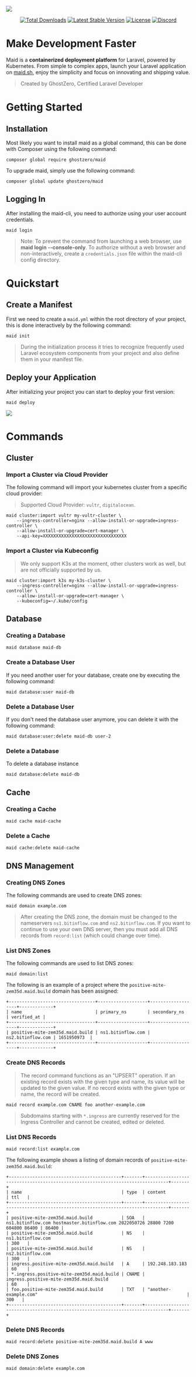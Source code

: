 ![](https://cdn.maid.sh/ghostzero/maid-banner-v3.png)

<p align="center">
  <a href="https://packagist.org/packages/ghostzero/maid"><img src="https://img.shields.io/packagist/dt/ghostzero/maid" alt="Total Downloads"></a>
  <a href="https://packagist.org/packages/ghostzero/maid"><img src="https://img.shields.io/packagist/v/ghostzero/maid" alt="Latest Stable Version"></a>
  <a href="https://packagist.org/packages/ghostzero/maid"><img src="https://img.shields.io/packagist/l/ghostzero/maid" alt="License"></a>
  <a href="https://ghostzero.dev/discord"><img src="https://discordapp.com/api/guilds/590942233126240261/embed.png?style=shield" alt="Discord"></a>
</p>

# Make Development Faster

Maid is a **containerized deployment platform** for Laravel, powered by Kubernetes. From simple to complex apps, launch your Laravel application on [maid.sh](https://maid.sh), enjoy the simplicity and focus on innovating and shipping value.

> Created by GhostZero, Certified Laravel Developer

# Getting Started

## Installation

Most likely you want to install maid as a global command, this can be done with Composer using the following command:

```shell
composer global require ghostzero/maid
```

To upgrade maid, simply use the following command:

```shell
composer global update ghostzero/maid
```

## Logging In

After installing the maid-cli, you need to authorize using your user account credentials.

```shell
maid login
```

> Note: To prevent the command from launching a web browser, use **maid login --console-only**. To authorize without a web browser and non-interactively, create a `credentials.json` file within the maid-cli config directory.

# Quickstart

## Create a Manifest

First we need to create a `maid.yml` within the root directory of your project, this is done interactively by the following command:

```shell
maid init
```

> During the initialization process it tries to recognize frequently used Laravel ecosystem components from your project and also define them in your manifest file.

## Deploy your Application

After initializing your project you can start to deploy your first version:

```shell
maid deploy
```

![](https://cdn.maid.sh/ghostzero/maid-cli-usage-v1.gif)

# Commands

## Cluster

### Import a Cluster via Cloud Provider

The following command will import your kubernetes cluster from a specific cloud provider:

> Supported Cloud Provider: `vultr`, `digitalocean`.

```shell
maid cluster:import vultr my-vultr-cluster \
    --ingress-controller=nginx --allow-install-or-upgrade=ingress-controller \
    --allow-install-or-upgrade=cert-manager \
    --api-key=XXXXXXXXXXXXXXXXXXXXXXXXXXXXXXXX
```

### Import a Cluster via Kubeconfig

> We only support K3s at the moment, other clusters work as well, but are not officially supported by us.

```shell
maid cluster:import k3s my-k3s-cluster \
    --ingress-controller=nginx --allow-install-or-upgrade=ingress-controller \
    --allow-install-or-upgrade=cert-manager \
    --kubeconfig=~/.kube/config
```

## Database

### Creating a Database

```shell
maid database maid-db
```

### Create a Database User

If you need another user for your database, create one by executing the following command:

```shell
maid database:user maid-db 
```

### Delete a Database User

If you don't need the database user anymore, you can delete it with the following command:

```shell
maid database:user:delete maid-db user-2
```

### Delete a Database

To delete a database instance

```shell
maid database:delete maid-db
```

## Cache

### Creating a Cache

```shell
maid cache maid-cache
```

### Delete a Cache

```shell
maid cache:delete maid-cache
```

## DNS Management

### Creating DNS Zones

The following commands are used to create DNS zones:

```shell
maid domain example.com
```

> After creating the DNS zone, the domain must be changed to the nameservers `ns1.bitinflow.com` and `ns2.bitinflow.com`. If you want to continue to use your own DNS server, then you must add all DNS records from `record:list` (which could change over time).

### List DNS Zones

The following commands are used to list DNS zones:

```shell
maid domain:list
```

The following is an example of a project where the `positive-mite-zem35d.maid.build` domain has been assigned:

```plain
+---------------------------------+-------------------+-------------------+-------------+
| name                            | primary_ns        | secondary_ns      | verified_at |
+---------------------------------+-------------------+-------------------+-------------+
| positive-mite-zem35d.maid.build | ns1.bitinflow.com | ns2.bitinflow.com | 1651950973  |
+---------------------------------+-------------------+-------------------+-------------+
```

### Create DNS Records

> The record command functions as an "UPSERT" operation. If an existing record exists with the given type and name, its value will be updated to the given value. If no record exists with the given type or name, the record will be created.

```shell
maid record example.com CNAME foo another-example.com
```

> Subdomains starting with `*.ingress` are currently reserved for the Ingress Controller and cannot be created, edited or deleted.

### List DNS Records

```shell
maid record:list example.com
```

The following example shows a listing of domain records of `positive-mite-zem35d.maid.build`:

```plain
+-------------------------------------------+-------+-------------------------------------------------------------------------------+-------+
| name                                      | type  | content                                                                       | ttl   |
+-------------------------------------------+-------+-------------------------------------------------------------------------------+-------+
| positive-mite-zem35d.maid.build           | SOA   | ns1.bitinflow.com hostmaster.bitinflow.com 2022050726 28800 7200 604800 86400 | 86400 |
| positive-mite-zem35d.maid.build           | NS    | ns1.bitinflow.com                                                             | 300   |
| positive-mite-zem35d.maid.build           | NS    | ns2.bitinflow.com                                                             | 300   |
| ingress.positive-mite-zem35d.maid.build   | A     | 192.248.183.183                                                               | 60    |
| *.ingress.positive-mite-zem35d.maid.build | CNAME | ingress.positive-mite-zem35d.maid.build                                       | 60    |
| foo.positive-mite-zem35d.maid.build       | TXT   | "another-example.com"                                                         | 300   |
+-------------------------------------------+-------+-------------------------------------------------------------------------------+-------+
```

### Delete DNS Records

```shell
maid record:delete positive-mite-zem35d.maid.build A www
```

### Delete DNS Zones

```shell
maid domain:delete example.com
```
